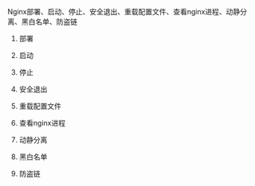 Nginx部署、启动、停止、安全退出、重载配置文件、查看nginx进程、动静分离、黑白名单、防盗链


1. 部署
    

2. 启动

3. 停止

4. 安全退出

5. 重载配置文件

6. 查看nginx进程

7. 动静分离

8. 黑白名单

9. 防盗链
